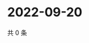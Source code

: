 # 2022-09-20

共 0 条

<!-- BEGIN WEIBO -->
<!-- 最后更新时间 Tue Sep 20 2022 19:00:46 GMT+0800 (China Standard Time) -->

<!-- END WEIBO -->

